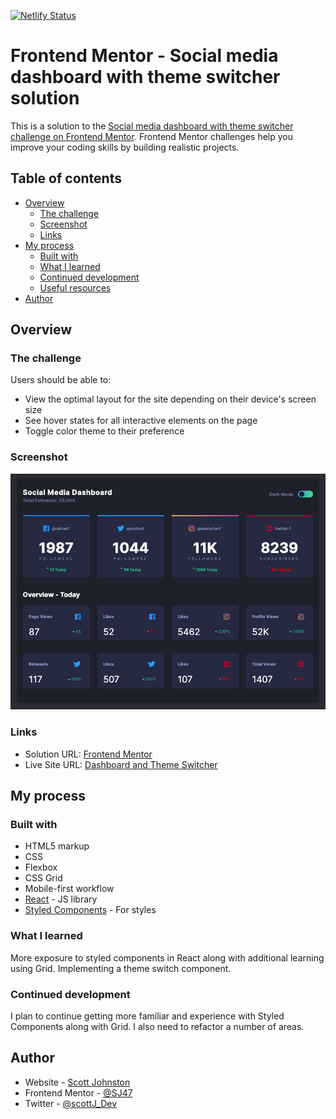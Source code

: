 [![Netlify Status](https://api.netlify.com/api/v1/badges/f78fb1c5-df86-45d4-8418-b8de9479f2fa/deploy-status)](https://app.netlify.com/sites/musing-ritchie-02aee3/deploys)

# Frontend Mentor - Social media dashboard with theme switcher solution

This is a solution to the [Social media dashboard with theme switcher challenge on Frontend Mentor](https://www.frontendmentor.io/challenges/social-media-dashboard-with-theme-switcher-6oY8ozp_H). Frontend Mentor challenges help you improve your coding skills by building realistic projects.

## Table of contents

-   [Overview](#overview)
    -   [The challenge](#the-challenge)
    -   [Screenshot](#screenshot)
    -   [Links](#links)
-   [My process](#my-process)
    -   [Built with](#built-with)
    -   [What I learned](#what-i-learned)
    -   [Continued development](#continued-development)
    -   [Useful resources](#useful-resources)
-   [Author](#author)

## Overview

### The challenge

Users should be able to:

-   View the optimal layout for the site depending on their device's screen size
-   See hover states for all interactive elements on the page
-   Toggle color theme to their preference

### Screenshot

![](./screenshot.png)

### Links

-   Solution URL: [Frontend Mentor](https://www.frontendmentor.io/solutions/dashboard-with-theme-switcher-using-react-styled-comp-js-htmlcss-VG_S4WGGB)
-   Live Site URL: [Dashboard and Theme Switcher](https://dashboard-theme-switcher.scottjohnston.dev)

## My process

### Built with

-   HTML5 markup
-   CSS
-   Flexbox
-   CSS Grid
-   Mobile-first workflow
-   [React](https://reactjs.org/) - JS library
-   [Styled Components](https://styled-components.com/) - For styles

### What I learned

More exposure to styled components in React along with additional learning using Grid. Implementing a theme switch component.

### Continued development

I plan to continue getting more familiar and experience with Styled Components along with Grid. I also need to refactor a number of areas.

## Author

-   Website - [Scott Johnston](https://www.scottjohnston.dev)
-   Frontend Mentor - [@SJ47](https://www.frontendmentor.io/profile/SJ47)
-   Twitter - [@scottJ_Dev](https://www.twitter.com/scottJ_Dev)
